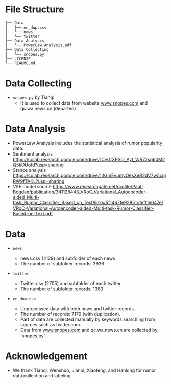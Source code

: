 # File Structure
```
├── Data
│   ├── en_dup.csv
│	└── news
│	└── twitter
├── Data Analysis
│   └── PowerLaw Analysis.pdf
├── Data Collecting
│   └── snopes.py
├── LICENSE
└── README.md
```

# Data Collecting  
- `snopes.py` by Tianqi
  - It is used to collect data from website www.snopes.com and qc.wa.news.cn (departed)

# Data Analysis  
- PowerLaw Analysis includes the statistical analysis of rumor popularity data.  
- Sentiment analysis https://colab.research.google.com/drive/1CyGtXPSol_Ayt_WR7zsq60M2Q5kDUofd?usp=sharing  
- Stance analysis https://colab.research.google.com/drive/1ItGmEvumyOesXeB2dV7w5cnjRW9fTAKL?usp=sharing  
- VAE model source https://www.researchgate.net/profile/Paul-Bogdan/publication/341128443_VRoC_Variational_Autoencoder-aided_Multi-task_Rumor_Classifier_Based_on_Text/links/5f1467fe92851c1eff1e647e/VRoC-Variational-Autoencoder-aided-Multi-task-Rumor-Classifier-Based-on-Text.pdf  


# Data
- `news` 
  - news.csv (4129) and subfolder of each news
  - The number of subfolder records: 3936   

- `twitter` 
  - Twitter.csv (2705) and subfolder of each twitter
  - The number of subfolder records: 1383  

- `en_dup.csv`
  - Unprocessed data with both news and twitter records.  
  - The number of records: 7179 (with duplication).   
  - Part of data are collected manually by keywords searching from sources such as twitter.com.  
  - Data from www.snopes.com and qc.wa.news.cn are collected by 'snopes.py'.  

  
  
# Acknowledgement
- We thank Tianqi, Wenshuo, Jianni, Xiaofeng, and Hanlong for rumor data collection and labeling.  


